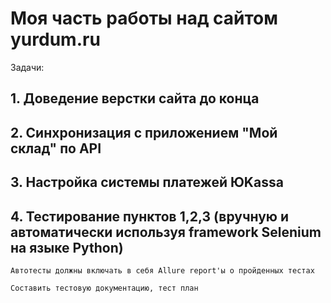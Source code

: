 # Моя часть работы над сайтом yurdum.ru

Задачи:
## 1. Доведение верстки сайта до конца
## 2. Синхронизация с приложением "Мой склад" по API
## 3. Настройка системы платежей ЮKassa
## 4. Тестирование пунктов 1,2,3 (вручную и автоматически используя framework Selenium на языке Python)

```Автотесты должны включать в себя Allure report'ы о пройденных тестах```

``` Составить тестовую документацию, тест план ```
